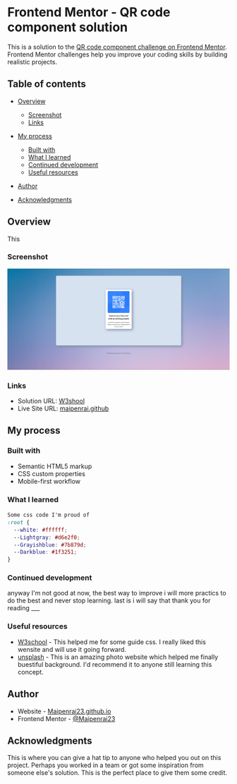 # Frontend Mentor - QR code component solution

This is a solution to the [QR code component challenge on Frontend Mentor](https://www.frontendmentor.io/challenges/qr-code-component-iux_sIO_H). Frontend Mentor challenges help you improve your coding skills by building realistic projects.

## Table of contents

- [Overview](#overview)

  - [Screenshot](#screenshot)
  - [Links](#links)

- [My process](#my-process)
  - [Built with](#built-with)
  - [What I learned](#what-i-learned)
  - [Continued development](#continued-development)
  - [Useful resources](#useful-resources)
- [Author](#author)
- [Acknowledgments](#acknowledgments)

## Overview

This

### Screenshot

![Screenshot](/images/Screenshot.png)

### Links

- Solution URL: [W3shool](https://www.w3schools.com)
- Live Site URL: [maipenrai.github](https://maipenrai23.github.io)

## My process

### Built with

- Semantic HTML5 markup
- CSS custom properties
- Mobile-first workflow

### What I learned

```css
Some css code I'm proud of
:root {
  --white: #ffffff;
  --Lightgray: #d6e2f0;
  --Grayishblue: #7b879d;
  --Darkblue: #1f3251;
}
```

### Continued development

anyway I'm not good at now, the best way to improve i will more practics to do the best and never stop learning.
last is i will say that thank you for reading \_\_\_

### Useful resources

- [W3school](https://www.w3schools.com) - This helped me for some guide css. I really liked this wensite and will use it going forward.
- [unsplash](https://unsplash.com) - This is an amazing photo website which helped me finally buestiful background. I'd recommend it to anyone still learning this concept.

## Author

- Website - [Maipenrai23.github.io](https://maipenrai23.github.io)
- Frontend Mentor - [@Maipenrai23](https://www.frontendmentor.io/profile/Maipenrai23)

## Acknowledgments

This is where you can give a hat tip to anyone who helped you out on this project. Perhaps you worked in a team or got some inspiration from someone else's solution. This is the perfect place to give them some credit.
